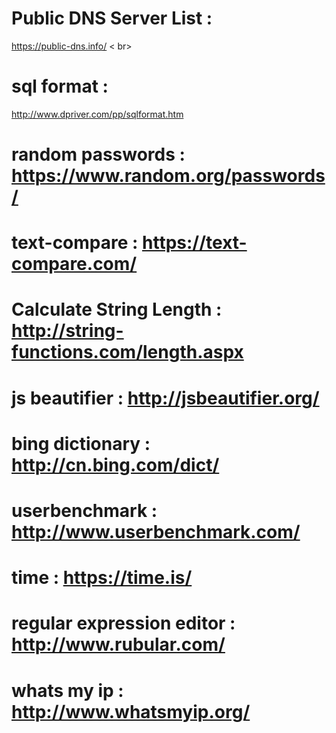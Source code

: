 # Public DNS Server List : 
https://public-dns.info/ < br>
# sql format : 
http://www.dpriver.com/pp/sqlformat.htm
# random passwords : https://www.random.org/passwords/
# text-compare : https://text-compare.com/
# Calculate String Length : http://string-functions.com/length.aspx
# js beautifier : http://jsbeautifier.org/
# bing dictionary : http://cn.bing.com/dict/
# userbenchmark : http://www.userbenchmark.com/
# time : https://time.is/
# regular expression editor : http://www.rubular.com/
# whats my ip : http://www.whatsmyip.org/
 

